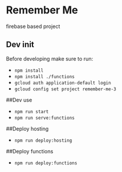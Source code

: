 # Remember Me
firebase based project

## Dev init
Before developing make sure to run:
- `npm install`
- `npm install ./functions`
- `gcloud auth application-default login`
- `gcloud config set project remember-me-3`

##Dev use
- `npm run start`
- `npm run serve:functions`

##Deploy hosting
- `npm run deploy:hosting`

##Deploy functions
- `npm run deploy:functions`
